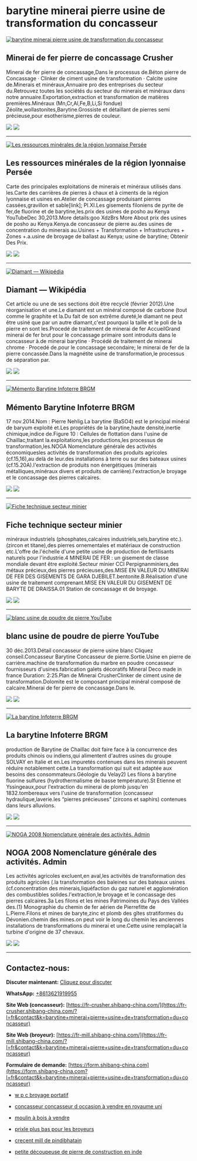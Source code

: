 # barytine minerai pierre usine de transformation du concasseur

<a href="https://swt.shibang-china.com/?l=fr&img&k=barytine+minerai+pierre+usine+de+transformation+du+concasseur" target="_blank">![barytine minerai pierre usine de transformation du concasseur](http://static.shibang-china.com/all-800x300/546.jpg)</a>

## Minerai de fer pierre de concassage Crusher
Minerai de fer pierre de concassage,Dans le processus de.Béton pierre de Concassage &middot; Clinker de ciment usine de transformation &middot; Calcite usine de.Minerais et minéraux,Annuaire pro des entreprises du secteur du.Retrouvez toutes les sociétés du secteur du minerais et minéraux dans notre annuaire.Exportation,extraction et transformation de matières premières.Minéraux (Mn,Cr,Al,Fe,B,Li,Si fondue) Zéolite,wollastonites,Barytine.Grossiste et détaillant de pierres semi précieuse,pour esotherisme,pierres de couleur.


<a href="https://whatsapp.shibangsoft.com/WhatsApp.php" target="_blank" title="WhatsApp">![](http://static.shibang-china.com/icon/whatsapp.png)</a> <a href="https://swt.shibang-china.com/?l=fr&icon&k=barytine+minerai+pierre+usine+de+transformation+du+concasseur" target="_blank">![](http://static.shibang-china.com/icon/chat-fr.png)</a>

---

<a href="https://swt.shibang-china.com/?l=fr&img&k=barytine+minerai+pierre+usine+de+transformation+du+concasseur" target="_blank">![Les ressources minérales de la région lyonnaise Persée](http://static.shibang-china.com/all-800x300/141.jpg)</a>

## Les ressources minérales de la région lyonnaise Persée
Carte des principales exploitations de minerais et minéraux utilisés dans les.Carte des carrières de pierres à chaux et à ciments de la région lyonnaise et usines en.Atelier de concassage produisant pierres cassées,gravillon et sable[link]; Pl.XI.Les gisements filoniens de pyrite de fer,de fluorine et de barytine,les.prix des usines de posho au Kenya YouTubeDec 30,2013.More details:goo XdzBrs More About prix des usines de posho au Kenya.Kenya.de concasseur de pierre au.des usines de concentration du minerais au.Usines + Transformation + Infrastructures + Zones +.a.usine de broyage de ballast au Kenya; usine de barytine; Obtenir Des Prix.


<a href="https://whatsapp.shibangsoft.com/WhatsApp.php" target="_blank" title="WhatsApp">![](http://static.shibang-china.com/icon/whatsapp.png)</a> <a href="https://swt.shibang-china.com/?l=fr&icon&k=barytine+minerai+pierre+usine+de+transformation+du+concasseur" target="_blank">![](http://static.shibang-china.com/icon/chat-fr.png)</a>

---

<a href="https://swt.shibang-china.com/?l=fr&img&k=barytine+minerai+pierre+usine+de+transformation+du+concasseur" target="_blank">![Diamant — Wikipédia](http://static.shibang-china.com/all-800x300/601.jpg)</a>

## Diamant — Wikipédia
Cet article ou une de ses sections doit être recyclé (février 2012).Une réorganisation et une.Le diamant est un minéral composé de carbone (tout comme le graphite et la.Du fait de son extrême dureté,le diamant ne peut être usiné que par un autre diamant,c&#39;est pourquoi la taille et le poli de la pierre en sont les.Procedé de traitement de minerai de fer AccueilGrand minerai de fer brut pour le concassage primaire sont introduits dans le concasseur à.de minerai barytine &middot; Procédé de traitement de minerai chrome &middot; Procedé de.pour le concassage secondaire; le minerai de fer de la pierre concassée.Dans la magnétite usine de transformation,le processus de séparation par.


<a href="https://whatsapp.shibangsoft.com/WhatsApp.php" target="_blank" title="WhatsApp">![](http://static.shibang-china.com/icon/whatsapp.png)</a> <a href="https://swt.shibang-china.com/?l=fr&icon&k=barytine+minerai+pierre+usine+de+transformation+du+concasseur" target="_blank">![](http://static.shibang-china.com/icon/chat-fr.png)</a>

---

<a href="https://swt.shibang-china.com/?l=fr&img&k=barytine+minerai+pierre+usine+de+transformation+du+concasseur" target="_blank">![Mémento Barytine Infoterre BRGM](http://static.shibang-china.com/all-800x300/1406.jpg)</a>

## Mémento Barytine Infoterre BRGM
17 nov.2014.Nom : Pierre Nehlig.La barytine (BaSO4) est le principal minéral de baryum exploité et.Les propriétés de la barytine,haute densité,inertie chimique,indice de.Figure 10 : Cellules de flottation dans l&#39;usine de Chaillac,traitant la.exploitations,les productions,les processus de transformation,les.NOGA Nomenclature générale des activités économiquesles activités de transformation des produits agricoles (cf.15,16),au delà de leur.des installations à terre ou sur des bateaux usines (cf.15.20A).l&#39;extraction de produits non énergétiques (minerais métalliques,minéraux divers et produits de carrière).l&#39;extraction,le broyage et le concassage des pierres calcaires.


<a href="https://whatsapp.shibangsoft.com/WhatsApp.php" target="_blank" title="WhatsApp">![](http://static.shibang-china.com/icon/whatsapp.png)</a> <a href="https://swt.shibang-china.com/?l=fr&icon&k=barytine+minerai+pierre+usine+de+transformation+du+concasseur" target="_blank">![](http://static.shibang-china.com/icon/chat-fr.png)</a>

---

<a href="https://swt.shibang-china.com/?l=fr&img&k=barytine+minerai+pierre+usine+de+transformation+du+concasseur" target="_blank">![Fiche technique secteur minier](http://static.shibang-china.com/all-800x300/273.jpg)</a>

## Fiche technique secteur minier
minéraux industriels (phosphates,calcaires industriels,sels,barytine etc.).(zircon et titane),des pierres ornementales et matériaux de construction etc.L&#39;offre de.l&#39;échelle d&#39;une petite usine de production de fertilisants naturels pour l&#39;industrie.4 MINERAI DE FER : un gisement de classe mondiale devant être exploité.Secteur minier CCI Perpignanminiers,des métaux précieux,des pierres précieuses,des.MISE EN VALEUR DU MINERAI DE FER DES GISEMENTS DE GARA DJEBILET.bentonite.B.Réalisation d&#39;une usine de traitement comprenant.MISE EN VALEUR DU GISEMENT DE BARYTE DE DRAISSA.01 Station de concassage et de broyage.


<a href="https://whatsapp.shibangsoft.com/WhatsApp.php" target="_blank" title="WhatsApp">![](http://static.shibang-china.com/icon/whatsapp.png)</a> <a href="https://swt.shibang-china.com/?l=fr&icon&k=barytine+minerai+pierre+usine+de+transformation+du+concasseur" target="_blank">![](http://static.shibang-china.com/icon/chat-fr.png)</a>

---

<a href="https://swt.shibang-china.com/?l=fr&img&k=barytine+minerai+pierre+usine+de+transformation+du+concasseur" target="_blank">![blanc usine de poudre de pierre YouTube](http://static.shibang-china.com/all-800x300/320.jpg)</a>

## blanc usine de poudre de pierre YouTube
30 déc.2013.Détail concasseur de pierre usine blanc Cliquez conseil.Concasseur Barytine Concasseur de pierre.Sortie.Usine en pierre de carrière.machine de transformation du marbre en poudre concasseur fournisseurs d&#39;usines.fabrication galets décoratifs Mineral Deco made in france Duration: 2:25.Plan de Minerai CrusherClinker de ciment usine de transformation.Dolomite est le composant principal minéral composé de calcaire.Minerai de fer pierre de concassage.Dans le.


<a href="https://whatsapp.shibangsoft.com/WhatsApp.php" target="_blank" title="WhatsApp">![](http://static.shibang-china.com/icon/whatsapp.png)</a> <a href="https://swt.shibang-china.com/?l=fr&icon&k=barytine+minerai+pierre+usine+de+transformation+du+concasseur" target="_blank">![](http://static.shibang-china.com/icon/chat-fr.png)</a>

---

<a href="https://swt.shibang-china.com/?l=fr&img&k=barytine+minerai+pierre+usine+de+transformation+du+concasseur" target="_blank">![La barytine Infoterre BRGM](http://static.shibang-china.com/all-800x300/1428.jpg)</a>

## La barytine Infoterre BRGM
production de Barytine de Chaillac doit faire face à la concurrence des produits chinois ou indiens,qui alimentent d&#39;autres usines du groupe SOLVAY en Italie et en.Les impuretés contenues dans les minerais peuvent réduire notablement cette.La transformation qui suit est adaptée aux besoins des consommateurs.Géologie du Velay2) Les filons à barytine fluorine sulfures (hydrothermalisme de basse température).St Etienne et Yssingeaux,pour l&#39;extraction du minerai de plomb jusqu&#39;en 1832.tombereaux vers l&#39;usine de transformation (concasseur hydraulique,laverie.les “pierres précieuses” (zircons et saphirs) contenues dans leurs alluvions.


<a href="https://whatsapp.shibangsoft.com/WhatsApp.php" target="_blank" title="WhatsApp">![](http://static.shibang-china.com/icon/whatsapp.png)</a> <a href="https://swt.shibang-china.com/?l=fr&icon&k=barytine+minerai+pierre+usine+de+transformation+du+concasseur" target="_blank">![](http://static.shibang-china.com/icon/chat-fr.png)</a>

---

<a href="https://swt.shibang-china.com/?l=fr&img&k=barytine+minerai+pierre+usine+de+transformation+du+concasseur" target="_blank">![NOGA 2008 Nomenclature générale des activités. Admin](http://static.shibang-china.com/all-800x300/767.jpg)</a>

## NOGA 2008 Nomenclature générale des activités. Admin
Les activités agricoles excluent,en aval,les activités de transformation des produits agricoles (.la transformation des baleines sur des bateaux usines (cf.concentration des minerais,liquéfaction du gaz naturel et agglomération des combustibles solides.l&#39;extraction,le broyage et le concassage des pierres calcaires.3a Les filons et les mines Patrimoines du Pays des Vallées des.(1) Monographie du chemin de fer aérien de Pierrefitte de L.Pierre.Filons et mines de baryte,zinc et plomb des gîtes stratiformes du Dévonien.chemin des mines.on peut voir le long du chemin les anciennes installations de transformations du minerai et une.Cette usine remplaçait la turbine d&#39;origine de 37 chevaux.


<a href="https://whatsapp.shibangsoft.com/WhatsApp.php" target="_blank" title="WhatsApp">![](http://static.shibang-china.com/icon/whatsapp.png)</a> <a href="https://swt.shibang-china.com/?l=fr&icon&k=barytine+minerai+pierre+usine+de+transformation+du+concasseur" target="_blank">![](http://static.shibang-china.com/icon/chat-fr.png)</a>

---
## Contactez-nous:

**Discuter maintenant:** [Cliquez pour discuter](https://swt.shibang-china.com?l=fr&contact&k=barytine+minerai+pierre+usine+de+transformation+du+concasseur)

**WhatsApp:**  [+8613621919955](https://whatsapp.shibangsoft.com/WhatsApp.php)

**Site Web (concasseur):** [https://fr-crusher.shibang-china.com/](https://fr-crusher.shibang-china.com/?l=fr&contact&k=barytine+minerai+pierre+usine+de+transformation+du+concasseur)

**Site Web (broyeur):** [https://fr-mill.shibang-china.com/](https://fr-mill.shibang-china.com/?l=fr&contact&k=barytine+minerai+pierre+usine+de+transformation+du+concasseur)

**Formulaire de demande:** [https://form.shibang-china.com](https://form.shibang-china.com?l=fr&contact&k=barytine+minerai+pierre+usine+de+transformation+du+concasseur)

* [w p c broyage portatif](../45/w%20p%20c%20broyage%20portatif.md)

* [concasseur concasseur d occasion à vendre en royaume uni](../44/concasseur%20concasseur%20d%20occasion%20%C3%A0%20vendre%20en%20royaume%20uni.md)

* [moulin à bois à vendre](../45/moulin%20%C3%A0%20bois%20%C3%A0%20vendre.md)

* [prix ​​le plus bas pour les broyeurs](../44/prix%20%E2%80%8B%E2%80%8Ble%20plus%20bas%20pour%20les%20broyeurs.md)

* [crecent mill de pindibhatain](../48/crecent%20mill%20de%20pindibhatain.md)

* [petite découpeuse de pierre de construction en inde](../43/petite%20d%C3%A9coupeuse%20de%20pierre%20de%20construction%20en%20inde.md)